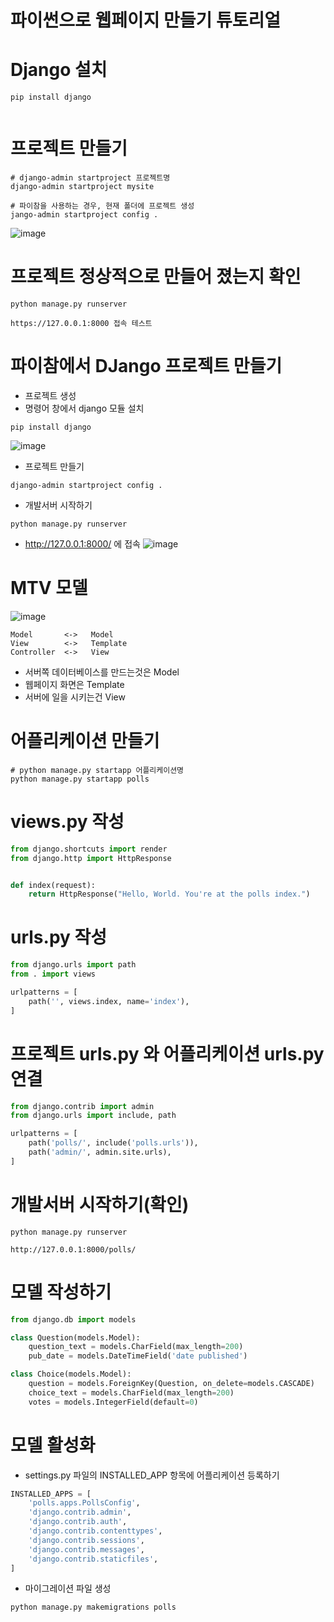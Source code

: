 # 파이썬으로 웹페이지 만들기 튜토리얼
# Django 설치
```
pip install django


```

# 프로젝트 만들기
```
# django-admin startproject 프로젝트명
django-admin startproject mysite

# 파이참을 사용하는 경우, 현재 폴더에 프로젝트 생성
jango-admin startproject config .

```
![image](https://user-images.githubusercontent.com/102650331/208417300-1ec99436-5c15-4c84-96fb-3dbba190e562.png)


# 프로젝트 정상적으로 만들어 졌는지 확인
```
python manage.py runserver

https://127.0.0.1:8000 접속 테스트

```
# 파이참에서 DJango 프로젝트 만들기
- 프로젝트 생성
- 명령어 창에서 django 모듈 설치
```
pip install django

```
![image](https://user-images.githubusercontent.com/102650331/208417816-e3248f4f-9262-4aa1-b47e-dea51d31762f.png)

- 프로젝트 만들기
```
django-admin startproject config .

```

- 개발서버 시작하기
```
python manage.py runserver

```

- http://127.0.0.1:8000/ 에 접속
![image](https://user-images.githubusercontent.com/102650331/208419170-21a7ee6e-e2f6-49f7-a527-d1e9e1d41e43.png)


# MTV 모델
![image](https://user-images.githubusercontent.com/102650331/208419687-5c20c454-d5cd-4eea-b557-5bdecbd4be0b.png)

```
Model       <->   Model
View        <->   Template
Controller  <->   View

```

- 서버쪽 데이터베이스를 만드는것은 Model
- 웹페이지 화면은 Template
- 서버에 일을 시키는건 View

# 어플리케이션 만들기
```
# python manage.py startapp 어플리케이션명
python manage.py startapp polls

```

# views.py 작성
```python
from django.shortcuts import render
from django.http import HttpResponse


def index(request):
    return HttpResponse("Hello, World. You're at the polls index.")

```

# urls.py 작성
```python
from django.urls import path
from . import views

urlpatterns = [
    path('', views.index, name='index'),
]

```

# 프로젝트 urls.py 와 어플리케이션 urls.py 연결
```python
from django.contrib import admin
from django.urls import include, path

urlpatterns = [
    path('polls/', include('polls.urls')),
    path('admin/', admin.site.urls),
]

```

# 개발서버 시작하기(확인)
```
python manage.py runserver

http://127.0.0.1:8000/polls/

```

# 모델 작성하기
```python
from django.db import models

class Question(models.Model):
    question_text = models.CharField(max_length=200)
    pub_date = models.DateTimeField('date published')

class Choice(models.Model):
    question = models.ForeignKey(Question, on_delete=models.CASCADE)
    choice_text = models.CharField(max_length=200)
    votes = models.IntegerField(default=0)

```

# 모델 활성화
- settings.py 파일의 INSTALLED_APP 항목에 어플리케이션 등록하기
```python
INSTALLED_APPS = [
    'polls.apps.PollsConfig',
    'django.contrib.admin',
    'django.contrib.auth',
    'django.contrib.contenttypes',
    'django.contrib.sessions',
    'django.contrib.messages',
    'django.contrib.staticfiles',
]

```

- 마이그레이션 파일 생성
```
python manage.py makemigrations polls

```







